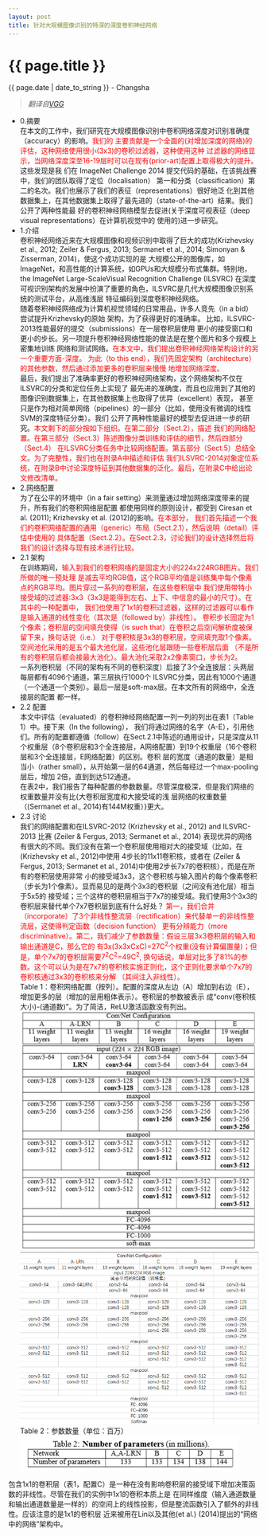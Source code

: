 ```yaml
---
layout: post  
title: 针对大规模图像识别的特深的深度卷积神经网络  
---
```


{{ page.title }}
================

<p class="meta">{{ page.date | date_to_string }} - Changsha</p>  

> _翻译自[VGG](https://arxiv.org/abs/1409.1556)_

+ 0.摘要  
在本文的工作中，我们研究在大规模图像识别中卷积网络深度对识别准确度（accuracy）的影响。<font color="red">我们的
主要贡献是一个全面的(对增加深度的网络)的评估，这种网络使用很小(3x3)的卷积过滤器，这种使用这种
过滤器的网络显示，当网络深度深至16-19层时可以在现有(prior-art)配置上取得极大的提升。</font>这些发现是我
们在 ImageNet Challenge 2014 提交代码的基础，在该挑战赛中，我们的团队取得了定位（localisation）
第一和分类（classification）第二的名次。我们也展示了我们的表征（representations）很好地泛
化到其他数据集上，在其他数据集上取得了最先进的（state-of-the-art）结果。我们公开了两种性能最
好的卷积神经网络模型去促进(关于深度可视表征（deep visual representations）在计算机视觉中的
使用的)进一步研究。
+ 1.介绍  
卷积神经网络近来在大规模图像和视频识别中取得了巨大的成功(Krizhevsky et al., 2012; Zeiler &
Fergus, 2013; Sermanet et al., 2014; Simonyan & Zisserman, 2014)，使这个成功实现的是
大规模公开的图像库，如ImageNet，和高性能的计算系统，如GPUs和大规模分布式集群。特别地，the ImageNet Large-ScaleVisual Recognition Challenge (ILSVRC)
在深度可视识别架构的发展中扮演了重要的角色，ILSVRC是几代大规模图像识别系统的测试平台，从高维浅层
特征编码到深度卷积神经网络。  
随着卷积神经网络成为计算机视觉领域的日常用品，许多人竞先（in a bid）尝试提升Krizhevsky的原始
架构，为了获得更好的准确率。 比如，ILSVRC-2013性能最好的提交（submissions）在一层卷积层使用
更小的接受窗口和更小的步长。另一项提升卷积神经网络性能的做法是在整个图片和多个规模上密集地训练
网络和测试网络。<font color="red">在本文中，我们提出卷积神经网络架构设计的另一个重要方面-深度。
为此（to this end），我们先固定架构（architecture）的其他参数，然后通过添加更多的卷积层来慢慢
地增加网络深度。</font>  
最后，我们提出了准确率更好的卷积神经网络架构，这个网络架构不仅在ILSVRC的分类和定位任务上实现了
最先进的准确度，而且也应用到了其他的图像识别数据集上，在其他数据集上也取得了优异（excellent）表现，
甚至只是作为相对简单网络（pipelines）的一部分（比如，使用没有微调的线性SVM的深度特征分类）。我们
公开了两种性能最好的模型去促进进一步的研究。<font color="red">本文剩下的部分按如下组织。在第二部分（Sect.2），描述
我们的网络配置。在第三部分（Sect.3）陈述图像分类训练和评估的细节，然后四部分（Sect.4）
在ILSVRC分类任务中比较网络配置。第五部分（Sect.5）总结全文。为了完整性，我们也在附录A中描述和评估
我们ILSVRC-2014对象定位系统，在附录B中讨论深度特征到其他数据集的泛化。最后，在附录C中给出论文修改清单。</font>  
+ 2.网络配置  
为了在公平的环境中（in a fair setting）来测量通过增加网络深度带来的提升，所有我们的卷积网络层配置
都使用同样的原则设计，都受到 Ciresan et al. (2011); Krizhevsky et al. (2012)的影响。<font color="red">在本部分，
我们首先描述一个我们的卷积网络配置的通用（generic）布局（Sect.2.1），然后说明（detail）评估中使用的
具体配置（Sect.2.2）。在Sect.2.3，讨论我们的设计选择然后将我们的设计选择与现有技术进行比较。</font>  
+ 2.1 架构  
在训练期间，<font color="red">输入到我们的卷积网络的是固定大小的224x224RGB图片。我们所做的唯一预处理
是减去平均RGB值，这个RGB平均值是训练集中每个像素点的RGB平均。图片穿过一系列的卷积层，在这些卷积层中
我们使用带特小接受域的过滤器:3x3（3x3是能得到左右、上下、中信息的最小的尺寸）。在其中的一种配置中，
我们也使用了1x1的卷积过滤器，这样的过滤器可以看作是输入通道的线性变化（其次是（followed by）非线性）。
卷积步长固定为1个像素；卷积层的空间填充使得（is such that）在卷积之后空间解析度被保留下来，换句话说（i.e.）
对于卷积核是3x3的卷积层，空间填充取1个像素。空间池化采用的是五个最大池化层，这些池化层跟随一些卷积层后面
（不是所有的卷积层后都会接最大池化）。最大池化采取2x2像素窗口，步长为2。</font>  
一系列卷积层（不同的架构有不同的卷积深度）后接了3个全连接层：头两层每层都有4096个通道，第三层执行1000个
ILSVRC分类，因此有1000个通道（一个通道一个类别）。最后一层是soft-max层。在本文所有的网络中，全连接层的配置
都一样。  
+ 2.2 配置  
本文中评估（evaluated）的卷积神经网络配置一列一列的列出在表1（Table 1）中。接下来（In the following），
我们将通过网络的名字（A-E），引用他们。所有的配置都遵循（follow）在Sect.2.1中陈述的通用设计，只是深度从11
个权重层（8个卷积层和3个全连接层，A网络配置）到19个权重层（16个卷积层和3个全连接层，E网络配置）的区别。卷积
层的宽度（通道的数量）是相当小（rather small），从开始第一层的64通道，然后每经过一个max-pooling层后，增加
2倍，直到到达512通道。  
在表2中，我们报告了每种配置的参数数量。尽管深度极深，但是我们网络的权重数量并没有比{大卷积层宽度和大接受域的浅
层网络的权重数量（(Sermanet et al., 2014)有144M权重）}更大。  
+ 2.3 讨论  
我们的网络配置和在ILSVRC-2012 (Krizhevsky et al., 2012) and ILSVRC-2013 比赛 (Zeiler & Fergus, 2013; Sermanet et al., 2014)
表现优异的网络有很大的不同。我们没有在第一个卷积层使用相对大的接受域（比如，在 (Krizhevsky et al., 2012)中使用
4步长的11x11卷积核，或者在 (Zeiler & Fergus, 2013; Sermanet et al., 2014)中使用2步长7x7的卷积核），而是在所有的卷积层使用非常
小的接受域3x3，这个卷积核与输入图片的每个像素卷积（步长为1个像素）。显而易见的是两个3x3的卷积层（之间没有池化层）相当于5x5的
接受域；三个这样的卷积层相当于7x7的接受域。我们使用3个3x3的卷积层来替代单个7x7卷积层到底有什么好处？<font color="red">
第一，我们合并（incorporate）了3个非线性整流层（rectification）来代替单一的非线性整流层，这使得判定函数（decision function）
更有分辨能力（more discriminative）。第二，我们减少了参数数量：假设三层3x3卷积层的输入和输出通道是C，那么它的
有3x(3x3xCxC)=27C<sup>2</sup>个权重(没有计算偏置量)；但是，单个7x7的卷积层需要7<sup>2</sup>C<sup>2</sup>=49C<sup>2</sup>,
换句话说，单层对比多了81%的参数。这个可以认为是在7x7的卷积核实施正则化，这个正则化要求单个7x7的卷积核通过3x3的卷积核来分解
（其间注入非线性）。</font>  
Table 1：卷积网络配置（按列）。配置的深度从左边（A）增加到右边（E），增加更多的层（增加的层用粗体表示）。卷积层的参数被表示
成“conv(卷积核大小)-(通道数)”。为了简洁，ReLU激活函数没有列出。  
![avatar](/images/posts/2019-03-05/vgg_config.png)  
![avatar](/images/posts/2019-02-21/VGG_Configuration.png)  
Table 2：参数数量（单位：百万）  
![avatar](/images/posts/2019-03-05/vgg_parameter_num.png)  

包含1x1的卷积层（表1，配置C）是一种在没有影响卷积层的接受域下增加决策函数的非线性。尽管在我们的实例中1x1的卷积本质上是
在同样维度（输入通道数量和输出通道数量是一样的）的空间上的线性投影，但是整流函数引入了额外的非线性。应该注意的是1x1的卷积层
近来被用在Lin以及其他(et al.) (2014)提出的“网络中的网络”架构中。  

